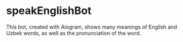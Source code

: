 # speakEnglishBot
This bot, created with Aiogram, shows many meanings of English and Uzbek words, as well as the pronunciation of the word.

